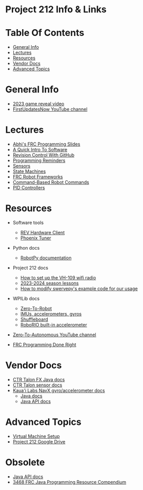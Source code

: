 # Project 212 Info & Links

# Table Of Contents

* [General Info](#general-info)
* [Lectures](#lectures)
* [Resources](#resources)
* [Vendor Docs](#vendor-docs)
* [Advanced Topics](#advanced-topics)

# General Info

* [2023 game reveal video](https://www.youtube.com/watch?v=0zpflsYc4PA)
* [FirstUpdatesNow YouTube channel](https://www.youtube.com/@FirstUpdatesNow)


# Lectures

* [Abhi's FRC Programming Slides](https://docs.google.com/presentation/d/1TdkoP4gr1Md886FK2AISyS736eNoxHUwxpLbbFlq3Oo)
* [A Quick Intro To Software](https://docs.google.com/presentation/d/1K3PbeUKs6_LiK78OApk8qpEg7tnfJ7Nu2P-YNxLzKnw)
* [Revision Control With GitHub](https://docs.google.com/presentation/d/14rW4-D6LEyFfHZGEq53qw-T-xRjkof4poaztPtHzmYM)
* [Programming Reminders](https://docs.google.com/presentation/d/1nIV1W4d8-eIM77dIYYf82ZvSLB7xXGajEhS7VK5WGD0)
* [Sensors](https://docs.google.com/presentation/d/1edzdk25cER7eBLLe8bjvOVUNnkz2Rg0MBEm7e6BNTBE)
* [State Machines](https://docs.google.com/presentation/d/188ah1qLk1MXfLUT9RrQoQxYx9bPT7TLTmnOWu3XywwY)
* [FRC Robot Frameworks](https://docs.google.com/presentation/d/1Dl3u5pCZLc9chx59SctQfzf0wz-r01_u5gcRvytinmQ)
* [Command-Based Robot Commands](https://docs.google.com/presentation/d/1nKWSY-_mVkRb3gRUf2xJjbIcdK2VfHdQPCORuPf2TSU)
* [PID Controllers](https://docs.google.com/presentation/d/1TWqlDrRdXPt4WUgUEaVc2EeqV3wh21ap6-1PjhoWNss)

# Resources

* Software tools
  * [REV Hardware Client](https://docs.revrobotics.com/rev-hardware-client)
  * [Phoenix Tuner](https://github.com/CrossTheRoadElec/Phoenix-Releases/releases)

* Python docs
  * [RobotPy documentation](https://robotpy.readthedocs.io/projects/robotpy/en/stable/)
* Project 212 docs
  * [How to set up the VH-109 wifi radio](https://docs.google.com/document/d/1LnXxjMaiQwAJjETuyxhupljU331yZ-olZqXauiBAFKQ/)
  * [2023-2024 season lessons](https://drive.google.com/drive/u/0/folders/1UCzawlkCeYbVPN43eBV_YX74iJ5eOhIk)
  * [How to modify swervepy's example code for our usage](https://docs.google.com/document/d/18B_sIGzRrTJ_hJSeFyINPaW6nLl52noYnxtb7q7a6Jw/edit)

* WPILib docs
  * [Zero-To-Robot](https://docs.wpilib.org/en/stable/docs/zero-to-robot/introduction.html)
  * [IMUs, accelerometers, gyros](https://docs.wpilib.org/en/stable/docs/hardware/sensors/accelerometers-hardware.html)
  * [Shuffleboard](https://docs.wpilib.org/en/stable/docs/software/dashboards/shuffleboard/index.html)
  * [RoboRIO built-in accelerometer](https://github.wpilib.org/allwpilib/docs/release/java/edu/wpi/first/wpilibj/BuiltInAccelerometer.html)
* [Zero-To-Autonomous YouTube channel](https://www.youtube.com/@0ToAuto)
* [FRC Programming Done Right](https://frc-pdr.readthedocs.io/en/latest/)

# Vendor Docs

* [CTR Talon FX Java docs](https://store.ctr-electronics.com/content/api/java/html/classcom_1_1ctre_1_1phoenix_1_1motorcontrol_1_1can_1_1_w_p_i___talon_f_x.html)
* [CTR Talon sensor docs](https://docs.ctre-phoenix.com/en/stable/ch14_MCSensor.html#sensor-check-with-motor-drive)
* [Kaua'i Labs NavX gyro/accelerometer docs](https://pdocs.kauailabs.com/navx-mxp/software/roborio-libraries/)
  * [Java docs](https://pdocs.kauailabs.com/navx-mxp/software/roborio-libraries/java/)
  * [Java API docs](https://www.kauailabs.com/public_files/navx-mxp/apidocs/java/com/kauailabs/navx/frc/package-summary.html)

# Advanced Topics

* [Virtual Machine Setup](https://docs.google.com/document/d/1TMoh7gfz75P1aVRW1Yh-VMBHgyPp3soa9HnYXnTlWvM)
* [Project 212 Google Drive](https://drive.google.com/drive/u/0/folders/1t14xoKedZP22BZpNTtfo5nXJAymCEM60)


# Obsolete
* [Java API docs](https://github.wpilib.org/allwpilib/docs/release/java/index.html)
* [3468 FRC Java Programming Resource Compendium](https://docs.google.com/document/d/1jcBLAyJ3iTbsYSnWMVWqHaK8uywGTaTjF98eY_xxpl0/edit?usp=drivesdk)
